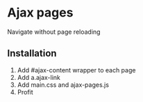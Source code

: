 # Ajax pages
Navigate without page reloading

## Installation
1. Add #ajax-content wrapper to each page
2. Add a.ajax-link
3. Add main.css and ajax-pages.js
4. Profit